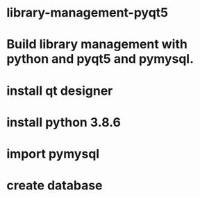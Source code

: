 # library-management-pyqt5
# Build library management  with python and pyqt5 and pymysql.
# install qt designer
# install python 3.8.6
# import pymysql
# create database 
